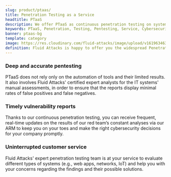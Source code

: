 ```yaml
---
slug: product/ptaas/
title: Penetration Testing as a Service
headtitle: PTaaS
description: We offer PTaaS as continuous penetration testing on systems with techniques used by threat actors and provide real-time vulnerability reports via our platform.
keywords: PTaaS, Penetration, Testing, Pentesting, Service, Cybersecurity, Vulnerability, Ethical Hacking
banner: ptaas-bg
template: category
image: https://res.cloudinary.com/fluid-attacks/image/upload/v1619634639/airs/product/cover-ptaas_dms6yo.webp
definition: Fluid Attacks is happy to offer you the widespread Penetration Testing as a Service (PTaaS) model to address your cybersecurity needs in an ever-changing attack vectors environment. For your convenience, it is supported by our Attack Resistance Management platform (ARM). Additionally, it is connected to our leading Continuous Hacking service in order to go beyond the traditional Penetration Testing, a point-in-time evaluation. In PTaaS, we perform analyses that keep pace with the constant development and changes in your infrastructure and applications. This model provides our customers comprehensive and up-to-date information about the findings achieved in a pentest that combines world-class hackers' know-how and machines' speed. By quickly obtaining extensive details from a non-static report about the detected vulnerabilities, and after carrying out the proper prioritization, you can immediately proceed with their remediation.
---
```


<div class="sect2">

### Deep and accurate pentesting

PTaaS does not rely only on the automation of tools and their limited
results. It also involves Fluid Attacks' certified expert analysts for
the IT systems' manual assessments, in order to ensure that the reports
display minimal rates of false positives and false negatives.

</div>

<div class="sect2">

### Timely vulnerability reports

Thanks to our continuous penetration testing,
you can receive frequent, real-time updates on the
results of our red team’s constant analyses via our ARM to keep you on
your toes and make the right cybersecurity decisions for your company
promptly.

</div>

<div class="sect2">

### Uninterrupted customer service

Fluid Attacks' expert penetration testing team is at your service to
evaluate different types of systems (e.g., web apps, networks, IoT) and
help you with your concerns regarding the findings and their possible
solutions.

</div>
